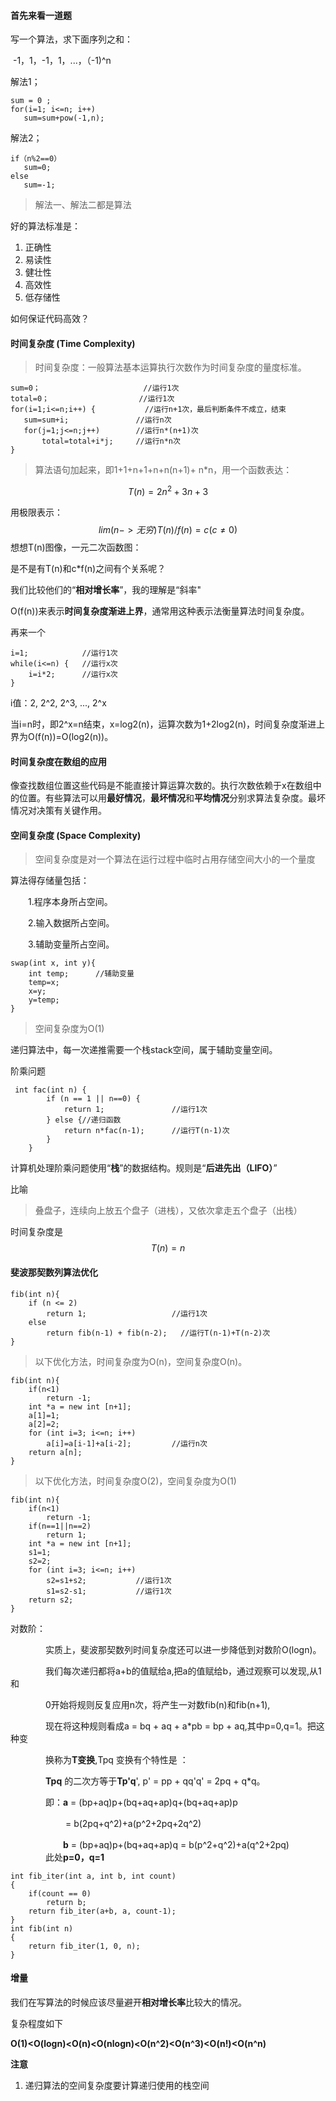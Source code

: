 #### 首先来看一道题

写一个算法，求下面序列之和：

​		-1，1，-1，1，...，（-1)^n

解法1；

```
sum = 0 ;
for(i=1; i<=n; i++)
​	sum=sum+pow(-1,n);
```

解法2；

```
if（n%2==0）
​	sum=0;
else
​	sum=-1;
```

> 解法一、解法二都是算法

好的算法标准是：

1. 正确性
2. 易读性
3. 健壮性
4. 高效性
5. 低存储性

如何保证代码高效？

#### 时间复杂度 (Time Complexity)

> 时间复杂度：一般算法基本运算执行次数作为时间复杂度的量度标准。

```
sum=0；      				 //运行1次
total=0；					//运行1次
for(i=1;i<=n;i++) {  		  //运行n+1次，最后判断条件不成立，结束
​	sum=sum+i;				 //运行n次
​	for(j=1;j<=n;j++)		 //运行n*(n+1)次
​		total=total+i*j;	 //运行n*n次
}
```

> 算法语句加起来，即1+1+n+1+n+n(n+1)+ n*n，用一个函数表达：

$$
T(n)=2n^2+3n+3
$$

用极限表示：
$$
lim(n->无穷) T(n)/f(n)= c   (c≠0)
$$
想想T(n)图像，一元二次函数图：

是不是有T(n)和c*f(n)之间有个关系呢？

我们比较他们的“**相对增长率**”，我的理解是“斜率"

O(f(n))来表示**时间复杂度渐进上界**，通常用这种表示法衡量算法时间复杂度。



再来一个

```
i=1;          	//运行1次
while(i<=n) {	//运行x次
	i=i*2;	    //运行x次
}
```

i值：2, 2^2, 2^3, ..., 2^x

当i=n时，即2^x=n结束，x=log2(n)，运算次数为1+2log2(n)，时间复杂度渐进上界为O(f(n))=O(log2(n))。

#### 

#### 时间复杂度在数组的应用

像查找数组位置这些代码是不能直接计算运算次数的。执行次数依赖于x在数组中的位置。有些算法可以用**最好情况**，**最坏情况**和**平均情况**分别求算法复杂度。最坏情况对决策有关键作用。



#### 空间复杂度 (Space Complexity)

> 空间复杂度是对一个算法在运行过程中临时占用存储空间大小的一个量度

算法得存储量包括：

　　1.程序本身所占空间。

　　2.输入数据所占空间。

　　3.辅助变量所占空间。

```
swap(int x, int y){
	int temp;      //辅助变量
	temp=x;
	x=y;
	y=temp;
}
```

> 空间复杂度为O(1)

递归算法中，每一次递推需要一个栈stack空间，属于辅助变量空间。

阶乘问题

```
 int fac(int n) {
        if (n == 1 || n==0) {
            return 1;				//运行1次
        } else {//递归函数
            return n*fac(n-1);      //运行T(n-1)次
        }
    }
```

计算机处理阶乘问题使用“**栈**”的数据结构。规则是“**后进先出（LIFO）**”

比喻

> 叠盘子，连续向上放五个盘子（进栈），又依次拿走五个盘子（出栈）

时间复杂度是
$$
T(n)=n
$$


#### 斐波那契数列算法优化

```
fib(int n){
	if (n <= 2)
   		return 1;					//运行1次
	else
		return fib(n-1) + fib(n-2);   //运行T(n-1)+T(n-2)次
}
```

> 以下优化方法，时间复杂度为O(n)，空间复杂度O(n)。

```
fib(int n){
	if(n<1)
		return -1;
	int *a = new int [n+1];
	a[1]=1;
	a[2]=2;
	for (int i=3; i<=n; i++)
		a[i]=a[i-1]+a[i-2];			//运行n次
	return a[n];
}
```

> 以下优化方法，时间复杂度O(2)，空间复杂度为O(1)

```
fib(int n){
	if(n<1)
		return -1;
	if(n==1||n==2)
		return 1;
	int *a = new int [n+1];
	s1=1;
	s2=2;
	for (int i=3; i<=n; i++)
		s2=s1+s2;			//运行1次
		s1=s2-s1;			//运行1次
	return s2;
}
```

对数阶：

　　　　实质上，斐波那契数列时间复杂度还可以进一步降低到对数阶O(logn)。

　　　　我们每次递归都将a+b的值赋给a,把a的值赋给b，通过观察可以发现,从1和

　　　　0开始将规则反复应用n次，将产生一对数fib(n)和fib(n+1),

　　　　现在将这种规则看成a = bq + aq + a*pb = bp + aq,其中p=0,q=1。把这种变

　　　　换称为**T变换**,Tpq 变换有个特性是 ：

　　　　**Tpq** 的二次方等于**Tp'q**', p' = pp + qq'q' = 2pq + q*q。

　　　　即：**a** = (bp+aq)p+(bq+aq+ap)q+(bq+aq+ap)p

　　　　　　  = b(2pq+q^2)+a(p^2+2pq+2q^2)

　　　　　　**b** = (bp+aq)p+(bq+aq+ap)q = b(p^2+q^2)+a(q^2+2pq)
　　　　此处**p=0，q=1**

```
int fib_iter(int a, int b, int count)
{
    if(count == 0)
        return b;
    return fib_iter(a+b, a, count-1);
}
int fib(int n)
{
    return fib_iter(1, 0, n);
}
```



#### 增量

我们在写算法的时候应该尽量避开**相对增长率**比较大的情况。

复杂程度如下

​											**O(1)<O(logn)<O(n)<O(nlogn)<O(n^2)<O(n^3)<O(n!)<O(n^n)**





**注意**

1. 递归算法的空间复杂度要计算递归使用的栈空间